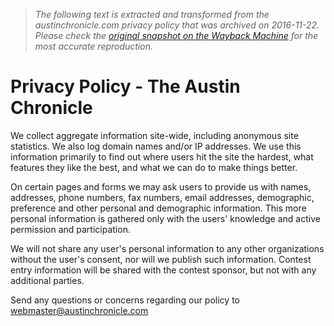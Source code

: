> *The following text is extracted and transformed from the austinchronicle.com privacy policy that was archived on 2016-11-22. Please check the [original snapshot on the Wayback Machine](https://web.archive.org/web/20161122110157id_/http%3A//www.austinchronicle.com/privacy-policy) for the most accurate reproduction.*

# Privacy Policy - The Austin Chronicle

We collect aggregate information site-wide, including anonymous site statistics. We also log domain names and/or IP addresses. We use this information primarily to find out where users hit the site the hardest, what features they like the best, and what we can do to make things better.

On certain pages and forms we may ask users to provide us with names, addresses, phone numbers, fax numbers, email addresses, demographic, preference and other personal and demographic information. This more personal information is gathered only with the users' knowledge and active permission and participation.

We will not share any user's personal information to any other organizations without the user's consent, nor will we publish such information. Contest entry information will be shared with the contest sponsor, but not with any additional parties.

Send any questions or concerns regarding our policy to [webmaster@austinchronicle.com](mailto:webmaster@austinchronicle.com)
